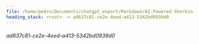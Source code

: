 ```yaml
---
file: /home/pedro/Documents/chatgpt_export/Markdown/AI-Powered Gherkin Code Generation.md
heading_stack: <root> -> ad637c81-ce2e-4eed-a413-5342bd0939d0
---
```

###### ad637c81-ce2e-4eed-a413-5342bd0939d0
